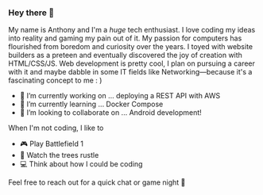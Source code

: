 ### Hey there 👋
My name is Anthony and I'm a *huge* tech enthusiast. I love coding my ideas into reality and gaming my pain out of it. My passion for computers has flourished from boredom and curiosity over the years. I toyed with website builders as a preteen and eventually discovered the joy of creation with HTML/CSS/JS. Web development is pretty cool, I plan on pursuing a career with it and maybe dabble in some IT fields like Networking—because it's a fascinating concept to me : )
- 🔭 I’m currently working on ... deploying a REST API with AWS
- 🌱 I’m currently learning ... Docker Compose
- 👯 I’m looking to collaborate on ... Android development!
  
When I'm not coding, I like to
- 🎮 Play Battlefield 1
- 🍃 Watch the trees rustle
- 💻 Think about how I could be coding

Feel free to reach out for a quick chat or game night 🦉
